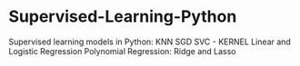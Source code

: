 # Supervised-Learning-Python
Supervised learning models in Python:
KNN
SGD
SVC - KERNEL
Linear and Logistic Regression
Polynomial Regression: Ridge and Lasso

